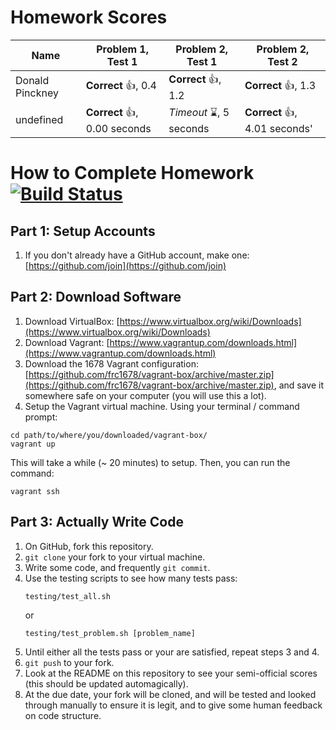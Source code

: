 # Homework Scores

|Name|Problem 1, Test 1|Problem 2, Test 1|Problem 2, Test 2|
|---|---|---|---|
|Donald Pinckney|**Correct** :+1:, 0.4|**Correct** :+1:, 1.2|**Correct** :+1:, 1.3|
|undefined|**Correct** :+1:, 0.00 seconds|*Timeout* :hourglass:, 5 seconds|**Correct** :+1:, 4.01 seconds'|


# How to Complete Homework [![Build Status](https://travis-ci.org/donald-pinckney/homework-test.svg?branch=master)](https://travis-ci.org/donald-pinckney/homework-test)

## Part 1: Setup Accounts
1. If you don't already have a GitHub account, make one: [https://github.com/join](https://github.com/join)

## Part 2: Download Software
1. Download VirtualBox: [https://www.virtualbox.org/wiki/Downloads](https://www.virtualbox.org/wiki/Downloads)
2. Download Vagrant: [https://www.vagrantup.com/downloads.html](https://www.vagrantup.com/downloads.html)
3. Download the 1678 Vagrant configuration: [https://github.com/frc1678/vagrant-box/archive/master.zip](https://github.com/frc1678/vagrant-box/archive/master.zip), and save it somewhere safe on your computer (you will use this a lot).
4. Setup the Vagrant virtual machine. Using your terminal / command prompt:

```
cd path/to/where/you/downloaded/vagrant-box/
vagrant up
```
This will take a while (~ 20 minutes) to setup. Then, you can run the command:

```
vagrant ssh
```

## Part 3: Actually Write Code
1. On GitHub, fork this repository.
2. `git clone` your fork to your virtual machine.
3. Write some code, and frequently `git commit`.
4. Use the testing scripts to see how many tests pass:<br />
	```
	testing/test_all.sh
	```
	or
	```
	testing/test_problem.sh [problem_name]
	```
5. Until either all the tests pass or your are satisfied, repeat steps 3 and 4.
6. `git push` to your fork.
7. Look at the README on this repository to see your semi-official scores (this should be updated automagically).
8. At the due date, your fork will be cloned, and will be tested and looked through manually to ensure it is legit, and to give some human feedback on code structure.
